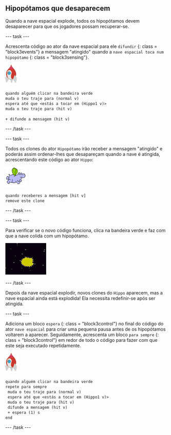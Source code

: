 ## Hipopótamos que desaparecem

Quando a nave espacial explode, todos os hipopótamos devem desaparecer para que os jogadores possam recuperar-se.

\--- task \---

Acrescenta código ao ator da nave espacial para ele ` difundir ` {: class = "block3events"} a mensagem "atingido" quando a ` nave espacial toca num hipopótamo ` {: class = "block3sensing"}.

![ator Foguetão](images/rocket-sprite.png)

```blocks3
quando alguém clicar na bandeira verde
muda o teu traje para (normal v)
espera até que <estás a tocar em (Hippo1 v)>
muda o teu traje para (hit v)

+ difunde a mensagem (hit v)
```

\--- /task \---

\--- task \---

Todos os clones do ator ` Hipopótamo ` irão receber a mensagem "atingido" e poderás assim ordenar-lhes que desapareçam quando a nave é atingida, acrescentando este código ao ator ` Hippo `:

![ator hipopótamo](images/hippo-sprite.png)

```blocks3
quando receberes a mensagem [hit v]
remove este clone
```

\--- /task \---

\--- task \---

Para verificar se o novo código funciona, clica na bandeira verde e faz com que a nave colida com um hipopótamo.

![captura de ecrã](images/invaders-hippo-collide.png)

\--- /task \---

Depois da nave espacial explodir, novos clones do ` Hippo ` aparecem, mas a nave espacial ainda está explodida! Ela necessita redefinir-se após ser atingida.

\--- task \---

Adiciona um bloco ` espera ` {: class = "block3control"} no final do código do ator ` nave espacial ` para criar uma pequena pausa antes de os hipopótamos voltarem a aparecer. Seguidamente, acrescenta um bloco ` para sempre ` {: class = "block3control"} em redor de todo o código para fazer com que este seja executado repetidamente.

![ator foguetão](images/rocket-sprite.png)

```blocks3
quando alguém clicar na bandeira verde
repete para sempre 
 muda o teu traje para (normal v)
 espera até que <estás a tocar em (Hippo1 v)>
 muda o teu traje para (hit v)
 difunde a mensagem (hit v)
 + espera (1) s
end
```

\--- /task \---